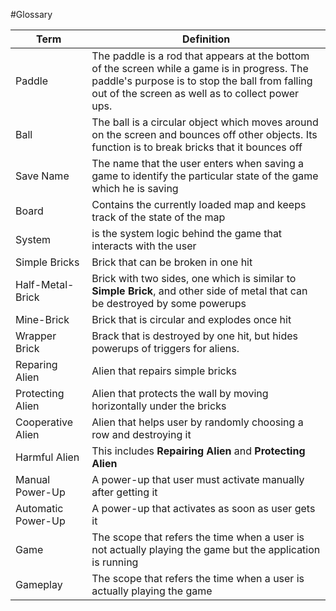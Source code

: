 #Glossary

|Term | Definition
|--|--|
|Paddle | The paddle is a rod that appears at the bottom of the screen while a game is in progress. The paddle's purpose is to stop the ball from falling out of the screen as well as to collect power ups.|
|Ball | The ball is a circular object which moves around on the screen and bounces off other objects. Its function is to break bricks that it bounces off|
|Save Name | The name that the user enters when saving a game to identify the particular state of the game which he is saving|
|Board | Contains the currently loaded map and keeps track of the state of the map|
|System | is the system logic behind the game that interacts with the user|
|Simple Bricks | Brick that can be broken in one hit|
|Half-Metal-Brick | Brick with two sides, one which is similar to **Simple Brick**, and other side of metal that can be destroyed by some powerups|
|Mine-Brick | Brick that is circular and explodes once hit|
|Wrapper Brick| Brack that is destroyed by one hit, but hides powerups of triggers for aliens.|
|Reparing Alien | Alien that repairs simple bricks|
|Protecting Alien | Alien that protects the wall by moving horizontally under the bricks|
|Cooperative Alien | Alien that helps user by randomly choosing a row and destroying it|
|Harmful Alien | This includes **Repairing Alien** and **Protecting Alien**|
|Manual Power-Up | A power-up that user must activate manually after getting it|
|Automatic Power-Up | A power-up that activates as soon as user gets it|
|Game | The scope that refers the time when a user is not actually playing the game but the application is running |
|Gameplay | The scope that refers the time when a user is actually playing the game |